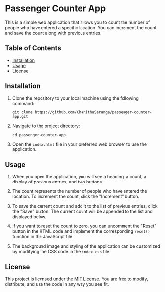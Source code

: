 # Passenger Counter App

This is a simple web application that allows you to count the number of people who have entered a specific location. You can increment the count and save the count along with previous entries.

## Table of Contents

- [Installation](#installation)
- [Usage](#usage)
- [License](#license)

## Installation

1. Clone the repository to your local machine using the following command:

   ```shell
   git clone https://github.com/CharithaSaranga/passenger-counter-app.git
   ```

2. Navigate to the project directory:

   ```shell
   cd passenger-counter-app
   ```

3. Open the `index.html` file in your preferred web browser to use the application.

## Usage

1. When you open the application, you will see a heading, a count, a display of previous entries, and two buttons.

2. The count represents the number of people who have entered the location. To increment the count, click the "Increment" button.

3. To save the current count and add it to the list of previous entries, click the "Save" button. The current count will be appended to the list and displayed below.

4. If you want to reset the count to zero, you can uncomment the "Reset" button in the HTML code and implement the corresponding `reset()` function in the JavaScript file.

5. The background image and styling of the application can be customized by modifying the CSS code in the `index.css` file.

## License

This project is licensed under the [MIT License](LICENSE). You are free to modify, distribute, and use the code in any way you see fit.
